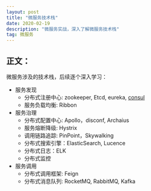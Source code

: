 ```yaml
---
layout: post
title: "微服务技术栈"
date: 2020-02-19 
description: "微服务实战，深入了解微服务技术栈"
tag: 微服务 
---   
```


## 正文：

微服务涉及的技术栈，后续逐个深入学习：
* 服务发现 
    * 分布式注册中心: zookeeper, Etcd, eureka, [consul](https://xuelu198708.github.io/2020/02/%E5%BE%AE%E6%9C%8D%E5%8A%A1%E6%8A%80%E6%9C%AF%E6%A0%88-%E6%9C%8D%E5%8A%A1%E5%8F%91%E7%8E%B0%E4%B9%8Bconsul/)
    * 服务负载均衡: Ribbon
* 服务治理
    * 分布式配置中心: Apollo，disconf, Archaius
    * 服务熔断降级: Hystrix
    * 调用链路追踪: PinPoint，Skywalking
    * 分布式搜索引擎：ElasticSearch, Lucence
    * 分布式日志：ELK
    * 分布式监控
* 服务调用
    * 分布式调用框架: Feign
    * 分布式消息队列: RocketMQ, RabbitMQ, Kafka

